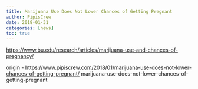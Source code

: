 ```yaml
---
title: Marijuana Use Does Not Lower Chances of Getting Pregnant
author: PipisCrew
date: 2018-01-31
categories: [news]
toc: true
---
```


https://www.bu.edu/research/articles/marijuana-use-and-chances-of-pregnancy/

origin - https://www.pipiscrew.com/2018/01/marijuana-use-does-not-lower-chances-of-getting-pregnant/ marijuana-use-does-not-lower-chances-of-getting-pregnant
